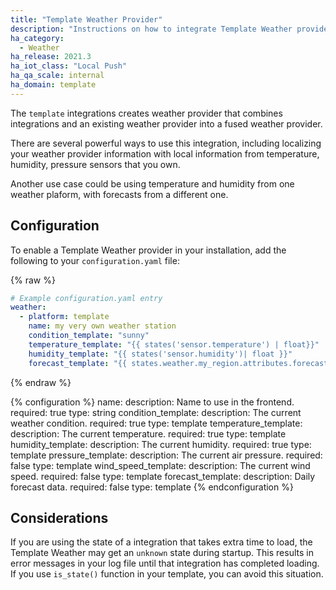 ```yaml
---
title: "Template Weather Provider"
description: "Instructions on how to integrate Template Weather provider into Home Assistant."
ha_category: 
  - Weather
ha_release: 2021.3
ha_iot_class: "Local Push"
ha_qa_scale: internal
ha_domain: template
---
```


The `template` integrations creates weather provider that combines integrations and an existing weather provider into a fused weather provider.

There are several powerful ways to use this integration, including localizing your weather provider information with local information from temperature, humidity, pressure sensors that you own.

Another use case could be using temperature and humidity from one weather plaform, with forecasts from a different one.


## Configuration

To enable a Template Weather provider in your installation, add the following to your `configuration.yaml` file:

{% raw %}

```yaml
# Example configuration.yaml entry
weather:
  - platform: template
    name: my very own weather station
    condition_template: "sunny"
    temperature_template: "{{ states('sensor.temperature') | float}}"
    humidity_template: "{{ states('sensor.humidity')| float }}"
    forecast_template: "{{ states.weather.my_region.attributes.forecast }}"
```

{% endraw %}

{% configuration %}
name:
  description: Name to use in the frontend.
  required: true
  type: string
condition_template:
  description: The current weather condition.
  required: true
  type: template
temperature_template:
  description: The current temperature.
  required: true
  type: template
humidity_template:
  description: The current humidity.
  required: true
  type: template
pressure_template:
  description: The current air pressure.
  required: false
  type: template
wind_speed_template:
  description: The current wind speed.
  required: false
  type: template
forecast_template:
  description: Daily forecast data.
  required: false
  type: template
{% endconfiguration %}

## Considerations

If you are using the state of a integration that takes extra time to load, the Template Weather may get an `unknown` state during startup. This results in error messages in your log file until that integration has completed loading. If you use `is_state()` function in your template, you can avoid this situation.